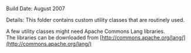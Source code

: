 Build Date: August 2007

Details: This folder contains custom utility classes that are routinely used.

A few utility classes might need Apache Commons Lang libraries.  
The libraries can be downloaded from [http://commons.apache.org/lang/](http://commons.apache.org/lang/)